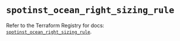 # `spotinst_ocean_right_sizing_rule`

Refer to the Terraform Registry for docs: [`spotinst_ocean_right_sizing_rule`](https://registry.terraform.io/providers/spotinst/spotinst/1.218.1/docs/resources/ocean_right_sizing_rule).
